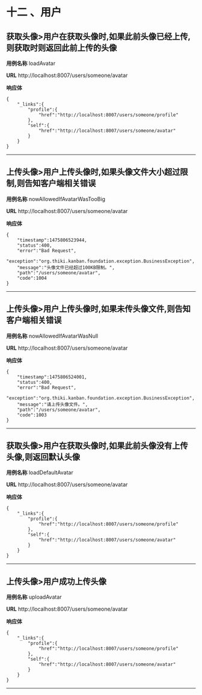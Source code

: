 
# 十二 、用户 #

## 获取头像>用户在获取头像时,如果此前头像已经上传,则获取时则返回此前上传的头像 ##

**用例名称**
loadAvatar

**URL**
http://localhost:8007/users/someone/avatar

**响应体**
```
{
	"_links":{
		"profile":{
			"href":"http://localhost:8007/users/someone/profile"
		},
		"self":{
			"href":"http://localhost:8007/users/someone/avatar"
		}
	}
}
```


-------
## 上传头像>用户上传头像时,如果头像文件大小超过限制,则告知客户端相关错误 ##

**用例名称**
nowAllowedIfAvatarWasTooBig

**URL**
http://localhost:8007/users/someone/avatar

**响应体**
```
{
	"timestamp":1475806523944,
	"status":400,
	"error":"Bad Request",
	"exception":"org.thiki.kanban.foundation.exception.BusinessException",
	"message":"头像文件已经超过100KB限制。",
	"path":"/users/someone/avatar",
	"code":1004
}
```


-------
## 上传头像>用户上传头像时,如果未传头像文件,则告知客户端相关错误 ##

**用例名称**
nowAllowedIfAvatarWasNull

**URL**
http://localhost:8007/users/someone/avatar

**响应体**
```
{
	"timestamp":1475806524001,
	"status":400,
	"error":"Bad Request",
	"exception":"org.thiki.kanban.foundation.exception.BusinessException",
	"message":"请上传头像文件。",
	"path":"/users/someone/avatar",
	"code":1003
}
```


-------
## 获取头像>用户在获取头像时,如果此前头像没有上传头像,则返回默认头像 ##

**用例名称**
loadDefaultAvatar

**URL**
http://localhost:8007/users/someone/avatar

**响应体**
```
{
	"_links":{
		"profile":{
			"href":"http://localhost:8007/users/someone/profile"
		},
		"self":{
			"href":"http://localhost:8007/users/someone/avatar"
		}
	}
}
```


-------
## 上传头像>用户成功上传头像 ##

**用例名称**
uploadAvatar

**URL**
http://localhost:8007/users/someone/avatar

**响应体**
```
{
	"_links":{
		"profile":{
			"href":"http://localhost:8007/users/someone/profile"
		},
		"self":{
			"href":"http://localhost:8007/users/someone/avatar"
		}
	}
}
```


-------